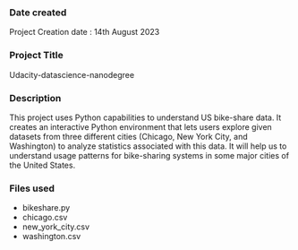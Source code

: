 ### Date created
Project Creation date : 14th August 2023

### Project Title
Udacity-datascience-nanodegree

### Description
This project uses Python capabilities to understand US bike-share data. 
It creates an interactive Python environment that lets users explore given datasets from three different cities (Chicago, New York City, and Washington) to analyze statistics associated with this data.
It will help us to understand usage patterns for bike-sharing systems in some major cities of the United States.

### Files used
- bikeshare.py
- chicago.csv
- new_york_city.csv
- washington.csv 
